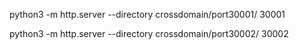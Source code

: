 python3 -m http.server --directory crossdomain/port30001/ 30001

python3 -m http.server --directory crossdomain/port30002/ 30002

